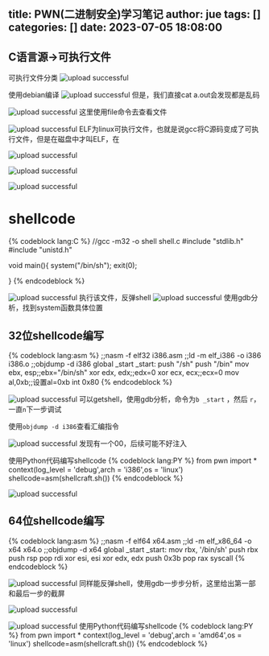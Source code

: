 title: PWN(二进制安全)学习笔记
author: jue
tags: []
categories: []
date: 2023-07-05 18:08:00
---
## C语言源->可执行文件

可执行文件分类
![upload successful](./images/pasted-644.png)

使用debian编译
![upload successful](./images/pasted-640.png)
但是，我们直接cat a.out会发现都是乱码

![upload successful](./images/pasted-641.png)
这里使用file命令去查看文件

![upload successful](./images/pasted-642.png)
ELF为linux可执行文件，也就是说gcc将C源码变成了可执行文件，但是在磁盘中才叫ELF，在

![upload successful](./images/pasted-645.png)

![upload successful](./images/pasted-646.png)

![upload successful](./images/pasted-643.png)

# shellcode
{% codeblock lang:C %}
//gcc -m32 -o shell shell.c
#include "stdlib.h"
#include "unistd.h"

void main(){
	system("/bin/sh");
	exit(0);

}
{% endcodeblock %}

![upload successful](./images/pasted-647.png)
执行该文件，反弹shell
![upload successful](./images/pasted-648.png)
使用gdb分析，找到system函数具体位置
## 32位shellcode编写
{% codeblock lang:asm %}
;;nasm -f elf32 i386.asm
;;ld -m elf_i386 -o i386 i386.o
;;objdump -d i386
global _start
_start:
	push "/sh"
	push "/bin"
	mov ebx, esp;;ebx="/bin/sh"
	xor edx, edx;;edx=0
	xor ecx, ecx;;ecx=0
	mov al,0xb;;设置al=0xb
	int 0x80
{% endcodeblock %}

![upload successful](./images/pasted-649.png)
可以getshell，使用gdb分析，命令为`b _start` ，然后 `r`，一直`n`下一步调试

使用`objdump -d i386`查看汇编指令

![upload successful](./images/pasted-650.png)
发现有一个00，后续可能不好注入

使用Python代码编写shellcode
{% codeblock lang:PY %}
from pwn import *
context(log_level = 'debug',arch = 'i386',os = 'linux')
shellcode=asm(shellcraft.sh())
{% endcodeblock %}

![upload successful](./images/pasted-659.png)
## 64位shellcode编写
{% codeblock lang:asm %}
;;nasm -f elf64 x64.asm
;;ld -m elf_x86_64 -o x64 x64.o
;;objdump -d x64
global _start
_start:
	mov rbx, '/bin/sh'
	push rbx
	push rsp
	pop rdi
	xor esi, esi
	xor edx, edx
	push 0x3b
	pop rax
	syscall
{% endcodeblock %}

![upload successful](./images/pasted-651.png)
同样能反弹shell，使用gdb一步步分析，这里给出第一部和最后一步的截屏

![upload successful](./images/pasted-652.png)

![upload successful](./images/pasted-658.png)
使用Python代码编写shellcode
{% codeblock lang:PY %}
from pwn import *
context(log_level = 'debug',arch = 'amd64',os = 'linux')
shellcode=asm(shellcraft.sh())
{% endcodeblock %}